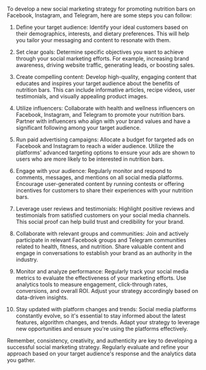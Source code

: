 To develop a new social marketing strategy for promoting nutrition bars on Facebook, Instagram, and Telegram, here are some steps you can follow:

1. Define your target audience: Identify your ideal customers based on their demographics, interests, and dietary preferences. This will help you tailor your messaging and content to resonate with them.

2. Set clear goals: Determine specific objectives you want to achieve through your social marketing efforts. For example, increasing brand awareness, driving website traffic, generating leads, or boosting sales.

3. Create compelling content: Develop high-quality, engaging content that educates and inspires your target audience about the benefits of nutrition bars. This can include informative articles, recipe videos, user testimonials, and visually appealing product images.

4. Utilize influencers: Collaborate with health and wellness influencers on Facebook, Instagram, and Telegram to promote your nutrition bars. Partner with influencers who align with your brand values and have a significant following among your target audience.

5. Run paid advertising campaigns: Allocate a budget for targeted ads on Facebook and Instagram to reach a wider audience. Utilize the platforms' advanced targeting options to ensure your ads are shown to users who are more likely to be interested in nutrition bars.

6. Engage with your audience: Regularly monitor and respond to comments, messages, and mentions on all social media platforms. Encourage user-generated content by running contests or offering incentives for customers to share their experiences with your nutrition bars.

7. Leverage user reviews and testimonials: Highlight positive reviews and testimonials from satisfied customers on your social media channels. This social proof can help build trust and credibility for your brand.

8. Collaborate with relevant groups and communities: Join and actively participate in relevant Facebook groups and Telegram communities related to health, fitness, and nutrition. Share valuable content and engage in conversations to establish your brand as an authority in the industry.

9. Monitor and analyze performance: Regularly track your social media metrics to evaluate the effectiveness of your marketing efforts. Use analytics tools to measure engagement, click-through rates, conversions, and overall ROI. Adjust your strategy accordingly based on data-driven insights.

10. Stay updated with platform changes and trends: Social media platforms constantly evolve, so it's essential to stay informed about the latest features, algorithm changes, and trends. Adapt your strategy to leverage new opportunities and ensure you're using the platforms effectively.

Remember, consistency, creativity, and authenticity are key to developing a successful social marketing strategy. Regularly evaluate and refine your approach based on your target audience's response and the analytics data you gather.